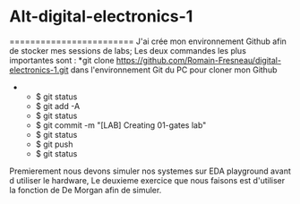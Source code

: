 # Alt-digital-electronics-1
========================
J'ai crée mon environnement Github afin de stocker mes sessions de labs; Les deux commandes les plus importantes sont :
  *git clone https://github.com/Romain-Fresneau/digital-electronics-1.git dans l'environnement Git du PC pour cloner mon Github
  * - $ git status
    - $ git add -A
    - $ git status
    - $ git commit -m "[LAB] Creating 01-gates lab"
    - $ git status
    - $ git push
    - $ git status

Premierement nous devons simuler nos systemes sur EDA playground avant d utiliser le hardware, Le deuxieme exercice que nous faisons est d'utiliser la fonction de De Morgan afin de simuler.



